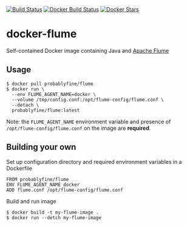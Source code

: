 [![Build Status](https://travis-ci.org/mrwilson/docker-flume.svg?branch=master)](https://travis-ci.org/mrwilson/docker-flume)
[![Docker Build Status](https://img.shields.io/docker/build/probablyfine/flume.svg)](https://hub.docker.com/r/probablyfine/flume/builds/)
[![Docker Stars](https://img.shields.io/docker/stars/probablyfine/flume.svg)](https://hub.docker.com/r/probablyfine/flume/)

# docker-flume

  Self-contained Docker image containing Java and [Apache Flume](https://flume.apache.org/)

## Usage

    $ docker pull probablyfine/flume
    $ docker run \
      --env FLUME_AGENT_NAME=docker \
      --volume /tmp/config.conf:/opt/flume-config/flume.conf \
      --detach \
      probablyfine/flume:latest

Note: the `FLUME_AGENT_NAME` environment variable and presence of `/opt/flume-config/flume.conf` on the image are **required**.
  
## Building your own

Set up configuration directory and required environment variables in a Dockerfile

    FROM probablyfine/flume
    ENV FLUME_AGENT_NAME docker
    ADD flume.conf /opt/flume-config/flume.conf

Build and run image

    $ docker build -t my-flume-image .
    $ docker run --detch my-flume-image
